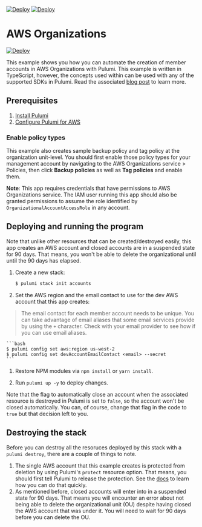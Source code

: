 [![Deploy](../../../.buttons/deploy-with-pulumi-dark.svg)](https://app.pulumi.com/new?template=https://github.com/pulumi/examples/blob/master/aws-ts-organizations/README.md#gh-light-mode-only)
[![Deploy](../../../.buttons/deploy-with-pulumi-light.svg)](https://app.pulumi.com/new?template=https://github.com/pulumi/examples/blob/master/aws-ts-organizations/README.md#gh-dark-mode-only)

# AWS Organizations

[![Deploy](https://get.pulumi.com/new/button.svg)](https://app.pulumi.com/new?template=https://github.com/pulumi/examples/blob/master/aws-ts-organizations/README.md)

This example shows you how you can automate the creation of member accounts in AWS Organizations with Pulumi. This example is written in TypeScript, however, the concepts used within can be used with any of the supported SDKs in Pulumi. Read the associated [blog post](https://www.pulumi.com/blog/organizing-aws-accounts-with-pulumi) to learn more.

## Prerequisites

1. [Install Pulumi](https://www.pulumi.com/docs/get-started/install/)
1. [Configure Pulumi for AWS](https://www.pulumi.com/docs/intro/cloud-providers/aws/setup/)

### Enable policy types

This example also creates sample backup policy and tag policy at the organization unit-level.
You should first enable those policy types for your management account by navigating to the
AWS Organizations service > Policies, then click **Backup policies** as well as **Tag policies**
and enable them.

**Note**: This app requires credentials that have permissions to
AWS Organizations service. The IAM user running this app should
also be granted permissions to assume the role identified by `OrganizationalAccountAccessRole` in any account.

## Deploying and running the program

Note that unlike other resources that can be created/destroyed easily,
this app creates an AWS account and closed accounts are in a suspended state
for 90 days. That means, you won't be able to delete the organizational until until
the 90 days has elapsed.

1. Create a new stack:

    ```bash
    $ pulumi stack init accounts
    ```

1. Set the AWS region and the email contact to use for the dev AWS account that this app creates:

> The email contact for each member account needs to be unique. You can take advantage of email aliases
> that some email services provide by using the `+` character. Check with your email provider to see
> how if you can use email aliases.

    ```bash
    $ pulumi config set aws:region us-west-2
    $ pulumi config set devAccountEmailContact <email> --secret
    ```

1. Restore NPM modules via `npm install` or `yarn install`.

1. Run `pulumi up -y` to deploy changes.

Note that the flag to automatically close an account when the
associated resource is destroyed in Pulumi is set to `false`,
so the account won't be closed automatically. You can, of course,
change that flag in the code to `true` but that decision left
to you.

## Destroying the stack

Before you can destroy all the resoruces deployed by this stack with
a `pulumi destroy`, there are a couple of things to note.

1. The single AWS account that this example creates is protected from deletion
   by using Pulumi's `protect` resource option. That means, you should first tell
   Pulumi to release the protection. See the [docs](https://www.pulumi.com/docs/intro/concepts/resources/options/protect/)
   to learn how you can do that quickly.
1. As mentioned before, closed accounts will enter into in a suspended state for 90 days.
   That means you will encounter an error about not being able to delete the organizational
   unit (OU) despite having closed the AWS account that was under it. You will need to wait for 90 days
   before you can delete the OU.
